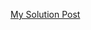[My Solution Post](https://leetcode.com/problems/combination-sum/solutions/4506737/c-backtrackings)
